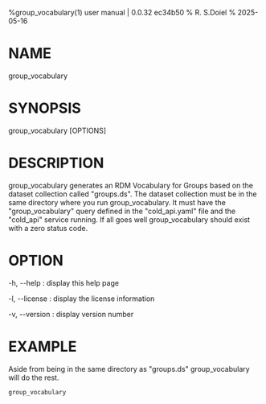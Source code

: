 %group_vocabulary(1) user manual | 0.0.32  ec34b50
% R. S.Doiel
% 2025-05-16

# NAME
    
group_vocabulary
    
# SYNOPSIS
    
group_vocabulary [OPTIONS]
    
# DESCRIPTION

group_vocabulary generates an RDM Vocabulary for Groups based on
the dataset collection called "groups.ds".
The dataset collection must be in the same directory where you
run group_vocabulary.  It must have the "group_vocabulary" query defined
in the "cold_api.yaml" file and the "cold_api" service running. 
If all goes well group_vocabulary should exist with a zero status code.

# OPTION

-h, --help
: display this help page

-l, --license
: display the license information

-v, --version
: display version number

# EXAMPLE

Aside from being in the same directory as "groups.ds" group_vocabulary
will do the rest.

~~~shell
group_vocabulary
~~~


